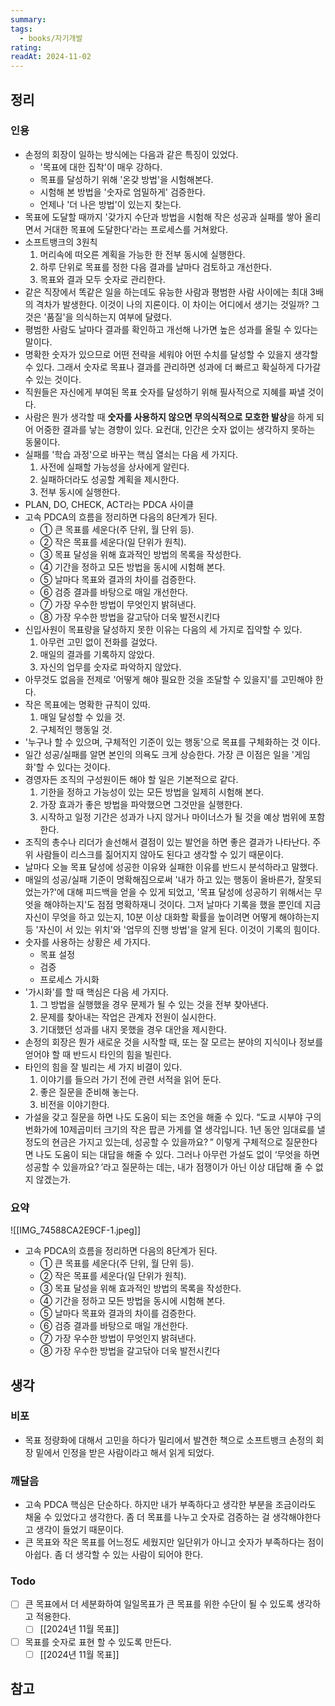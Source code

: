 ```yaml
---
summary: 
tags:
  - books/자기개발
rating: 
readAt: 2024-11-02
---
```

## 정리
### 인용
- 손정의 회장이 일하는 방식에는 다음과 같은 특징이 있었다.
	- '목표에 대한 집착'이 매우 강하다.
	- 목표를 달성하기 위해 '온갖 방법'을 시험해본다.
	- 시험해 본 방법을 '숫자로 엄밀하게' 검증한다.
	- 언제나 '더 나은 방법'이 있는지 찾는다.
- 목표에 도달할 때까지 '갖가지 수단과 방법을 시험해 작은 성공과 실패를 쌓아 올리면서 거대한 목표에 도달한다'라는 프로세스를 거쳐왔다.
- 소프트뱅크의 3원칙
	1. 머리속에 떠오른 계획을 가능한 한 전부 동시에 실행한다.
	2. 하루 단위로 목표를 정한 다음 결과를 날마다 검토하고 개선한다.
	3. 목표와 결과 모두 숫자로 관리한다.
- 같은 직장에서 똑같은 일을 하는데도 유능한 사람과 평범한 사람 사이에는 최대 3배의 격차가 발생한다. 이것이 나의 지론이다. 이 차이는 어디에서 생기는 것일까? 그것은 '품질'을 의식하는지 여부에 달렸다.
- 평범한 사람도 날마다 결과를 확인하고 개선해 나가면 높은 성과를 올릴 수 있다는 말이다.
- 명확한 숫자가 있으므로 어떤 전략을 세워야 어떤 수치를 달성할 수 있을지 생각할 수 있다. 그래서 숫자로 목표나 결과를 관리하면 성과에 더 빠르고 확실하게 다가갈 수 있는 것이다.
- 직원들은 자신에게 부여된 목표 숫자를 달성하기 위해 필사적으로 지혜를 짜낼 것이다.
- 사람은 뭔가 생각할 때 **숫자를 사용하지 않으면 무의식적으로 모호한 발상**을 하게 되어 어중한 결과를 낳는 경향이 있다. 요컨대, 인간은 숫자 없이는 생각하지 못하는 동물이다.
- 실패를 '학습 과정'으로 바꾸는 핵심 열쇠는 다음 세 가지다.
	1. 사전에 실패할 가능성을 상사에게 알린다.
	2. 실패하더라도 성공할 계획을 제시한다.
	3. 전부 동시에 실행한다.
- PLAN, DO, CHECK, ACT라는 PDCA 사이클
- 고속 PDCA의 흐름을 정리하면 다음의 8단계가 된다.
	- ① 큰 목표를 세운다(주 단위, 월 단위 등).
	- ② 작은 목표를 세운다(일 단위가 원칙).
	- ③ 목표 달성을 위해 효과적인 방법의 목록을 작성한다.
	- ④ 기간을 정하고 모든 방법을 동시에 시험해 본다.
	- ⑤ 날마다 목표와 결과의 차이를 검증한다.
	- ⑥ 검증 결과를 바탕으로 매일 개선한다.
	- ⑦ 가장 우수한 방법이 무엇인지 밝혀낸다.
	- ⑧ 가장 우수한 방법을 갈고닦아 더욱 발전시킨다
- 신입사원이 목표량을 달성하지 못한 이유는 다음의 세 가지로 집약할 수 있다.
	1. 아무런 고민 없이 전화를 걸었다.
	2. 매일의 결과를 기록하지 않았다.
	3. 자신의 업무를 숫자로 파악하지 않았다.
- 아무것도 없음을 전제로 '어떻게 해야 필요한 것을 조달할 수 있을지'를 고민해야 한다.
- 작은 목표에는 명확한 규칙이 있따.
	1. 매일 달성할 수 있을 것.
	2. 구체적인 행동일 것.
- '누구나 할 수 있으며, 구체적인 기준이 있는 행동'으로 목표를 구체화하는 것 이다.
- 일간 성공/실패를 알면 본인의 의욕도 크게 상승한다. 가장 큰 이점은 일을 '게임화'할 수 있다는 것이다.
- 경영자든 조직의 구성원이든 해야 할 일은 기본적으로 같다.
	1. 기한을 정하고 가능성이 있는 모든 방법을 일제히 시험해 본다.
	2. 가장 효과가 좋은 방법을 파악했으면 그것만을 실행한다.
	3. 시작하고 일정 기간은 성과가 나지 않거나 마이너스가 될 것을 예상 범위에 포함한다.
- 조직의 총수나 리더가 솔선해서 결점이 있는 발언을 하면 좋은 결과가 나타난다. 주위 사람들이 리스크를 짊어지지 않아도 된다고 생각할 수 있기 때문이다.
- 날마다 오늘 목표 달성에 성공한 이유와 실패한 이유를 반드시 분석하라고 말했다.
- 매일의 성공/실패 기준이 명확해짐으로써 '내가 하고 있는 행동이 올바른가, 잘못되었는가?'에 대해 피드백을 얻을 수 있게 되었고, '목표 달성에 성공하기 위해서는 무엇을 해야하는지'도 점점 명확하재니 것이다. 그저 날마다 기록을 했을 뿐인데 지금 자신이 무엇을 하고 있는지, 10분 이상 대화할 확률을 높이려면 어떻게 해야하는지 등 '자신이 서 있는 위치'와 '업무의 진행 방법'을 알게 된다. 이것이 기록의 힘이다.
- 숫자를 사용하는 상황은 세 가지다.
	- 목표 설정
	- 검증
	- 프로세스 가시화
- '가시화'를 할 때 핵심은 다음 세 가지다.
	1. 그 방법을 실행했을 경우 문제가 될 수 있는 것을 전부 찾아낸다.
	2. 문제를 찾아내는 작업은 관계자 전원이 실시한다.
	3. 기대했던 성과를 내지 못했을 경우 대안을 제시한다.
- 손정의 회장은 뭔가 새로운 것을 시작할 때, 또는 잘 모르는 분야의 지식이나 정보를 얻어야 할 때 반드시 타인의 힘을 빌린다.
- 타인의 힘을 잘 빌리는 세 가지 비결이 있다.
	1. 이야기를 들으러 가기 전에 관련 서적을 읽어 둔다.
	2. 좋은 질문을 준비해 놓는다.
	3. 비전을 이야기한다.
- 가설을 갖고 질문을 하면 나도 도움이 되는 조언을 해줄 수 있다. “도쿄 시부야 구의 번화가에 10제곱미터 크기의 작은 팝콘 가게를 열 생각입니다. 1년 동안 임대료를 낼 정도의 현금은 가지고 있는데, 성공할 수 있을까요? ” 이렇게 구체적으로 질문한다면 나도 도움이 되는 대답을 해줄 수 있다. 그러나 아무런 가설도 없이 ‘무엇을 하면 성공할 수 있을까요? ’라고 질문하는 데는, 내가 점쟁이가 아닌 이상 대답해 줄 수 없지 않겠는가.
### 요약 
![[IMG_74588CA2E9CF-1.jpeg]]
- 고속 PDCA의 흐름을 정리하면 다음의 8단계가 된다.
	- ① 큰 목표를 세운다(주 단위, 월 단위 등).
	- ② 작은 목표를 세운다(일 단위가 원칙).
	- ③ 목표 달성을 위해 효과적인 방법의 목록을 작성한다.
	- ④ 기간을 정하고 모든 방법을 동시에 시험해 본다.
	- ⑤ 날마다 목표와 결과의 차이를 검증한다.
	- ⑥ 검증 결과를 바탕으로 매일 개선한다.
	- ⑦ 가장 우수한 방법이 무엇인지 밝혀낸다.
	- ⑧ 가장 우수한 방법을 갈고닦아 더욱 발전시킨다
## 생각
### 비포
- 목표 정량화에 대해서 고민을 하다가 밀리에서 발견한 책으로 소프트뱅크 손정의 회장 밑에서 인정을 받은 사람이라고 해서 읽게 되었다.
### 깨달음
- 고속 PDCA 핵심은 단순하다. 하지만 내가 부족하다고 생각한 부분을 조금이라도 채울 수 있었다고 생각한다. 좀 더 목표를 나누고 숫자로 검증하는 걸 생각해야한다고 생각이 들었기 때문이다.
- 큰 목표와 작은 목표를 어느정도 세웠지만 일단위가 아니고 숫자가 부족하다는 점이 아쉽다. 좀 더 생각할 수 있는 사람이 되어야 한다.
### Todo
- [ ] 큰 목표에서 더 세분화하여 일일목표가 큰 목표를 위한 수단이 될 수 있도록 생각하고 적용한다.
	- [ ] [[2024년 11월 목표]]
- [ ] 목표를 숫자로 표현 할 수 있도록 만든다.
	- [ ] [[2024년 11월 목표]]
## 참고

